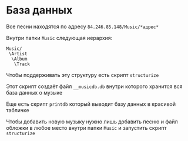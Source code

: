 # База данных
Все песни находятся по адресу `84.246.85.148/Music/*адрес*`

Внутри папки `Music` следующая иерархия:
```
Music/
 \Artist
  \Album
   \Track
```
Чтобы поддерживать эту структуру есть скрипт `structurize`

Этот скрипт создаёт файл `__musicdb.db` внутри которого хранится вся база данных о музыке

Еще есть скрипт `printdb` который выводит базу данных в красивой табличке

Чтобы добавить новую музыку нужно лишь добавить песню и файл обложки в любое место внутри папки `Music` и запустить скрипт `structurize`
